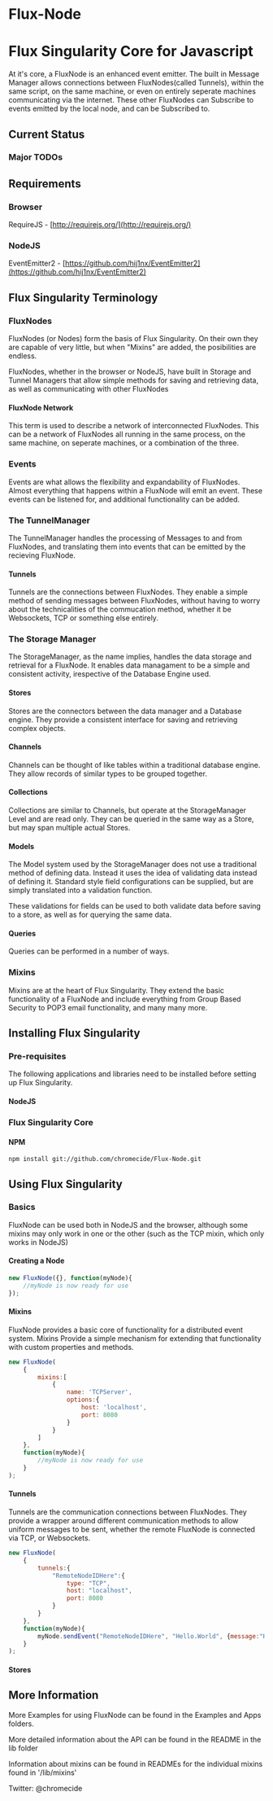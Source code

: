 Flux-Node
=========

# Flux Singularity Core for Javascript

At it's core, a FluxNode is an enhanced event emitter.  The built in Message Manager allows connections between FluxNodes(called Tunnels), within the same script, on the same machine, 
or even on entirely seperate machines communicating via the internet.  These other FluxNodes can Subscribe to events emitted by the local node, and can be Subscribed to.

## Current Status

### Major TODOs


## Requirements

### Browser

RequireJS - [http://requirejs.org/](http://requirejs.org/) 
	

### NodeJS
	
EventEmitter2 - [https://github.com/hij1nx/EventEmitter2](https://github.com/hij1nx/EventEmitter2)


## Flux Singularity Terminology

### FluxNodes

FluxNodes (or Nodes) form the basis of Flux Singularity.  On their own they are capable of very little, but when "Mixins" are added, the posibilities are endless.

FluxNodes, whether in the browser or NodeJS, have built in Storage and Tunnel Managers that allow simple methods for saving and retrieving data, as well as communicating with other FluxNodes
 
#### FluxNode Network

This term is used to describe a network of interconnected FluxNodes.  This can be a network of FluxNodes all running in the same process, on the same machine, on seperate machines, or a combination of the three.

### Events

Events are what allows the flexibility and expandability of FluxNodes.  Almost everything that happens within a FluxNode will emit an event.  These events can be listened for, and additional functionality can be added.

### The TunnelManager

The TunnelManager handles the processing of Messages to and from FluxNodes, and translating them into events that can be emitted by the recieving FluxNode.

#### Tunnels

Tunnels are the connections between FluxNodes.  They enable a simple method of sending messages between FluxNodes, without having to worry about the technicalities of the commucation method, whether it be Websockets, TCP or something else entirely.

### The Storage Manager

The StorageManager, as the name implies, handles the data storage and retrieval for a FluxNode.  It enables data managament to be a simple and consistent activity, irespective of the Database Engine used.

#### Stores

Stores are the connectors between the data manager and a Database engine.  They provide a consistent interface for saving and retrieving complex objects.

#### Channels

Channels can be thought of like tables within a traditional database engine.  They allow records of similar types to be grouped together.

#### Collections

Collections are similar to Channels, but operate at the StorageManager Level and are read only.  They can be queried in the same way as a Store, but may span multiple actual Stores.

#### Models

The Model system used by the StorageManager does not use a traditional method of defining data.  Instead it uses the idea of validating data instead of defining it.  Standard style field configurations can be supplied, but are simply translated into a validation function.

These validations for fields can be used to both validate data before saving to a store, as well as for querying the same data.

#### Queries 

Queries can be performed in a number of ways.

### Mixins

Mixins are at the heart of Flux Singularity.  They extend the basic functionality of a FluxNode and include everything from Group Based Security to POP3 email functionality, and many many more.

## Installing Flux Singularity

### Pre-requisites

The following applications and libraries need to be installed before setting up Flux Singularity.

#### NodeJS


### Flux Singularity Core

#### NPM

```
npm install git://github.com/chromecide/Flux-Node.git

```


## Using Flux Singularity

### Basics

FluxNode can be used both in NodeJS and the browser, although some mixins may only work in one or the other (such as the TCP mixin, which only works in NodeJS)

#### Creating a Node
```javascript
new FluxNode({}, function(myNode){
	//myNode is now ready for use
});
```

#### Mixins

FluxNode provides a basic core of functionality for a distributed event system.  Mixins Provide a simple mechanism for extending that functionality with custom properties and methods.

```javascript
new FluxNode(
	{
		mixins:[
			{
				name: 'TCPServer',
				options:{
					host: 'localhost',
					port: 8080
				}
			}
		]
	},
	function(myNode){
		//myNode is now ready for use
	}
);
```

#### Tunnels

Tunnels are the communication connections between FluxNodes.  They provide a wrapper around different communication methods to allow uniform messages to be sent, whether the remote FluxNode
is connected via TCP, or Websockets. 

```javascript
new FluxNode(
	{
		tunnels:{
			"RemoteNodeIDHere":{
				type: "TCP",
				host: "localhost",
				port: 8080
			}
		}
	},
	function(myNode){
		myNode.sendEvent("RemoteNodeIDHere", "Hello.World", {message:"Hello World!!!"})
	}
);
```

#### Stores



## More Information

More Examples for using FluxNode can be found in the Examples and Apps folders.

More detailed information about the API can be found in the README in the lib folder

Information about mixins can be found in READMEs for the individual mixins found in '/lib/mixins'


Twitter: @chromecide